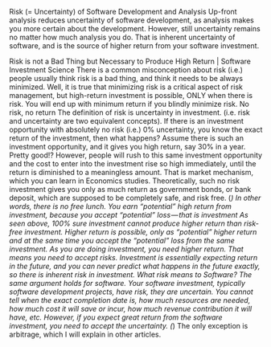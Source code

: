 Risk (= Uncertainty) of Software Development and Analysis
Up-front analysis reduces uncertainty of software development, as analysis makes you more certain about the development.
However, still uncertainty remains no matter how much analysis you do. That is inherent uncertainty of software, and is the source of higher return from your software investment.

Risk is not a Bad Thing but Necessary to Produce High Return | Software Investment Science
There is a common misconception about risk (i.e.) people usually think risk is a bad thing, and think it needs to be always minimized. Well, it is true that minimizing risk is a critical aspect of risk management, but high-return investment is possible, ONLY when there is risk.
You will end up with minimum return if you blindly minimize risk.
No risk, no return
The definition of risk is uncertainty in investment. (i.e. risk and uncertainty are two equivalent concepts).
If there is an investment opportunity with absolutely no risk (i.e.) 0% uncertainty, you know the exact return of the investment, then what happens?
Assume there is such an investment opportunity, and it gives you high return, say 30% in a year. Pretty good!? However, people will rush to this same investment opportunity and the cost to enter into the investment rise so high immediately, until the return is diminished to a meaningless amount. That is market mechanism, which you can learn in Economics studies.
Theoretically, such no risk investment gives you only as much return as government bonds, or bank deposit, which are supposed to be completely safe, and risk free. (*) In other words, there is no free lunch.
You earn “potential” high return from investment, because you accept “potential” loss — that is investment
As seen above, 100% sure investment cannot produce higher return than risk-free investment. Higher return is possible, only as “potential” higher return and at the same time you accept the “potential” loss from the same investment.
As you are doing investment, you need higher return. That means you need to accept risks. Investment is essentially expecting return in the future, and you can never predict what happens in the future exactly, so there is inherent risk in investment.
What risk means to Software?
The same argument holds for software. Your software investment, typically software development projects, have risk, they are uncertain.
You cannot tell when the exact completion date is, how much resources are needed, how much cost it will save or incur, how much revenue contribution it will have, etc.
However, if you expect great return from the software investment, you need to accept the uncertainty.
(*) The only exception is arbitrage, which I will explain in other articles.